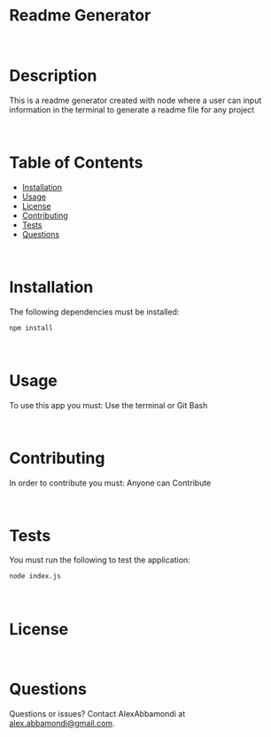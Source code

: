 # Readme Generator

  <br/>
  
  # Description
  This is a readme generator created with node where a user can input information in the terminal to generate a readme file for any project

  <br/>

  # Table of Contents 
  - [Installation](#installation)
  - [Usage](#usage)
  - [License](#license)
  - [Contributing](#contributing)
  - [Tests](#tests)
  - [Questions](#questions)

  <br/>

  # Installation
  The following dependencies must be installed: 
  ```sh
  npm install
  ```

  <br/>

  # Usage
  To use this app you must: 
  Use the terminal or Git Bash

  <br/>

  # Contributing
  ​In order to contribute you must: 
  Anyone can Contribute

  <br/>

  # Tests
  You must run the following to test the application: 
  ```sh
  node index.js
  ```

  <br/>

  # License
 

  <br/>

  # Questions
   Questions or issues? Contact AlexAbbamondi at alex.abbamondi@gmail.com.
